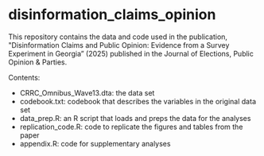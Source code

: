 # disinformation_claims_opinion
This repository contains the data and code used in the publication, "Disinformation Claims and Public Opinion: Evidence from a Survey Experiment in Georgia” (2025) published in the Journal of Elections, Public Opinion &amp; Parties. 

Contents: 

- CRRC_Omnibus_Wave13.dta: the data set
- codebook.txt: codebook that describes the variables in the original data set
- data_prep.R: an R script that loads and preps the data for the analyses
- replication_code.R: code to replicate the figures and tables from the paper
- appendix.R: code for supplementary analyses

  
